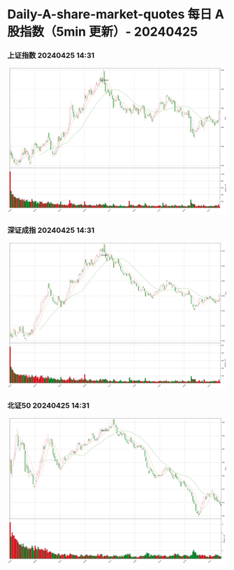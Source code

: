 
# Daily-A-share-market-quotes 每日 A 股指数（5min 更新）- 20240425

### 上证指数 20240425 14:31
![](./fig/2024/4/20240425-sh000001.png)

### 深证成指 20240425 14:31
![](./fig/2024/4/20240425-sz399001.png)

### 北证50 20240425 14:31
![](./fig/2024/4/20240425-bj899050.png)
